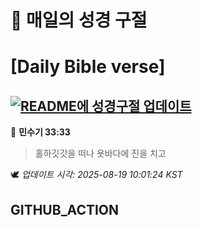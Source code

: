 # 🙏 매일의 성경 구절
# [Daily Bible verse]
## [![README에 성경구절 업데이트](https://github.com/DONGSUKA/first_test/actions/workflows/update-readme-bible.yml/badge.svg)](https://github.com/DONGSUKA/first_test/actions/workflows/update-readme-bible.yml)
<!-- START_BIBLE_VERSE -->
📖 **민수기 33:33**
> 홀하깃갓을 떠나 욧바다에 진을 치고

🕊️ _업데이트 시각: 2025-08-19 10:01:24 KST_
  <!-- END_BIBLE_VERSE -->
## GITHUB_ACTION
